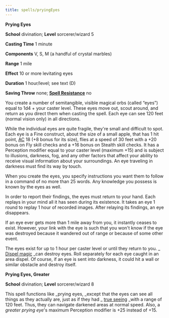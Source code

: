 ```yaml
---
title: spells/pryingEyes
---
```

 **Prying Eyes**

**School** divination; **Level** sorcerer/wizard 5

**Casting Time** 1 minute

**Components** V, S, M (a handful of crystal marbles)

**Range** 1 mile

**Effect** 10 or more levitating eyes

**Duration** 1 hour/level; see text (D)

**Saving Throw** none; **[Spell Resistance](../glossary.md#_spell-resistance)** no

You create a number of semitangible, visible magical orbs (called “eyes”) equal to 1d4 + your caster level. These eyes move out, scout around, and return as you direct them when casting the spell. Each eye can see 120 feet (normal vision only) in all directions.

While the individual eyes are quite fragile, they're small and difficult to spot. Each eye is a Fine construct, about the size of a small apple, that has 1 hit point, [AC](../combat.md#_armor-class) 18 (+8 bonus for its size), flies at a speed of 30 feet with a +20 bonus on Fly skill checks and a +16 bonus on Stealth skill checks. It has a Perception modifier equal to your caster level (maximum +15) and is subject to illusions, darkness, fog, and any other factors that affect your ability to receive visual information about your surroundings. An eye traveling in darkness must find its way by touch.

When you create the eyes, you specify instructions you want them to follow in a command of no more than 25 words. Any knowledge you possess is known by the eyes as well.

In order to report their findings, the eyes must return to your hand. Each replays in your mind all it has seen during its existence. It takes an eye 1 round to replay 1 hour of recorded images. After relaying its findings, an eye disappears.

If an eye ever gets more than 1 mile away from you, it instantly ceases to exist. However, your link with the eye is such that you won't know if the eye was destroyed because it wandered out of range or because of some other event.

The eyes exist for up to 1 hour per caster level or until they return to you. _ [Dispel magic](dispelMagic.md#_dispel-magic) _can destroy eyes. Roll separately for each eye caught in an area dispel. Of course, if an eye is sent into darkness, it could hit a wall or similar obstacle and destroy itself.

**Prying Eyes, Greater**

**School** divination; **Level** sorcerer/wizard 8

This spell functions like _prying eyes, _except that the eyes can see all things as they actually are, just as if they had _ [true seeing](trueSeeing.md#_true-seeing) _with a range of 120 feet. Thus, they can navigate darkened areas at normal speed. Also, a _greater prying eye_'s maximum Perception modifier is +25 instead of +15.

